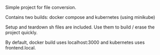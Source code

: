Simple project for file conversion.

Contains two builds: docker compose and kubernetes (using minikube)

Setup and teardown sh files are included. Use them to build / erase the project quickly.

By default, docker build uses localhost:3000 and kubernetes uses frontend.local.
